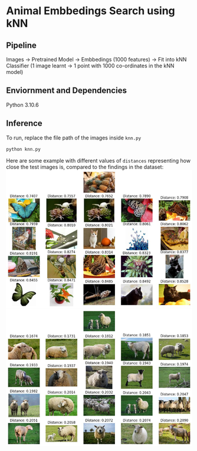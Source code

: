 # Animal Embbedings Search using kNN

## Pipeline
Images -> Pretrained Model -> Embbedings (1000 features) -> Fit into kNN Classifier (1 image learnt -> 1 point with 1000 co-ordinates in the kNN model)

## Enviornment and Dependencies
Python 3.10.6

## Inference
To run, replace the file path of the images inside `knn.py`
```bash
python knn.py
```
Here are some example with different values of `distances` representing how close the test images is, compared to the findings in the dataset:
![Infer1](assets/infer1.jpg "infer1")
![Infer1](assets/infer2.jpg "infer1")
